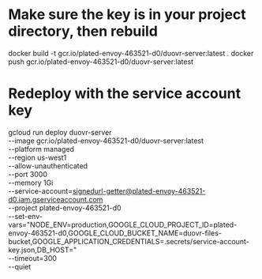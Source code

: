 # Make sure the key is in your project directory, then rebuild
docker build -t gcr.io/plated-envoy-463521-d0/duovr-server:latest .
docker push gcr.io/plated-envoy-463521-d0/duovr-server:latest

# Redeploy with the service account key
gcloud run deploy duovr-server \
    --image gcr.io/plated-envoy-463521-d0/duovr-server:latest \
    --platform managed \
    --region us-west1 \
    --allow-unauthenticated \
    --port 3000 \
    --memory 1Gi \
    --service-account=signedurl-getter@plated-envoy-463521-d0.iam.gserviceaccount.com \
    --project plated-envoy-463521-d0 \
    --set-env-vars="NODE_ENV=production,GOOGLE_CLOUD_PROJECT_ID=plated-envoy-463521-d0,GOOGLE_CLOUD_BUCKET_NAME=duovr-files-bucket,GOOGLE_APPLICATION_CREDENTIALS=.secrets/service-account-key.json,DB_HOST=" \
    --timeout=300 \
    --quiet